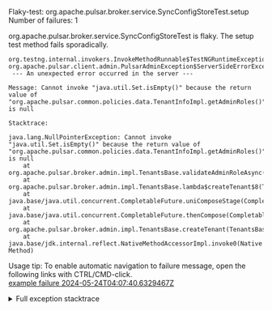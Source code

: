         
Flaky-test: org.apache.pulsar.broker.service.SyncConfigStoreTest.setup
Number of failures: 1

org.apache.pulsar.broker.service.SyncConfigStoreTest is flaky. The setup test method fails sporadically.

```
org.testng.internal.invokers.InvokeMethodRunnable$TestNGRuntimeException:
org.apache.pulsar.client.admin.PulsarAdminException$ServerSideErrorException:
 --- An unexpected error occurred in the server ---

Message: Cannot invoke "java.util.Set.isEmpty()" because the return value of "org.apache.pulsar.common.policies.data.TenantInfoImpl.getAdminRoles()" is null

Stacktrace:

java.lang.NullPointerException: Cannot invoke "java.util.Set.isEmpty()" because the return value of "org.apache.pulsar.common.policies.data.TenantInfoImpl.getAdminRoles()" is null
	at org.apache.pulsar.broker.admin.impl.TenantsBase.validateAdminRoleAsync(TenantsBase.java:289)
	at org.apache.pulsar.broker.admin.impl.TenantsBase.lambda$createTenant$8(TenantsBase.java:125)
	at java.base/java.util.concurrent.CompletableFuture.uniComposeStage(CompletableFuture.java:1187)
	at java.base/java.util.concurrent.CompletableFuture.thenCompose(CompletableFuture.java:2309)
	at org.apache.pulsar.broker.admin.impl.TenantsBase.createTenant(TenantsBase.java:125)
	at java.base/jdk.internal.reflect.NativeMethodAccessorImpl.invoke0(Native Method)
```

Usage tip: To enable automatic navigation to failure message, open the following links with CTRL/CMD-click.  
[example failure 2024-05-24T04:07:40.6329467Z](https://github.com/apache/pulsar/actions/runs/9172277968/job/25361905747#step:11:775)  


<details>
<summary>Full exception stacktrace</summary>
<code><pre>
org.testng.internal.invokers.InvokeMethodRunnable$TestNGRuntimeException:
org.apache.pulsar.client.admin.PulsarAdminException$ServerSideErrorException:
 --- An unexpected error occurred in the server ---

Message: Cannot invoke "java.util.Set.isEmpty()" because the return value of "org.apache.pulsar.common.policies.data.TenantInfoImpl.getAdminRoles()" is null

Stacktrace:

java.lang.NullPointerException: Cannot invoke "java.util.Set.isEmpty()" because the return value of "org.apache.pulsar.common.policies.data.TenantInfoImpl.getAdminRoles()" is null
	at org.apache.pulsar.broker.admin.impl.TenantsBase.validateAdminRoleAsync(TenantsBase.java:289)
	at org.apache.pulsar.broker.admin.impl.TenantsBase.lambda$createTenant$8(TenantsBase.java:125)
	at java.base/java.util.concurrent.CompletableFuture.uniComposeStage(CompletableFuture.java:1187)
	at java.base/java.util.concurrent.CompletableFuture.thenCompose(CompletableFuture.java:2309)
	at org.apache.pulsar.broker.admin.impl.TenantsBase.createTenant(TenantsBase.java:125)
	at java.base/jdk.internal.reflect.NativeMethodAccessorImpl.invoke0(Native Method)
	at java.base/jdk.internal.reflect.NativeMethodAccessorImpl.invoke(NativeMethodAccessorImpl.java:77)
	at java.base/jdk.internal.reflect.DelegatingMethodAccessorImpl.invoke(DelegatingMethodAccessorImpl.java:43)
	at java.base/java.lang.reflect.Method.invoke(Method.java:568)
	at org.glassfish.jersey.server.model.internal.ResourceMethodInvocationHandlerFactory.lambda$static$0(ResourceMethodInvocationHandlerFactory.java:52)
	at org.glassfish.jersey.server.model.internal.AbstractJavaResourceMethodDispatcher$1.run(AbstractJavaResourceMethodDispatcher.java:146)
	at org.glassfish.jersey.server.model.internal.AbstractJavaResourceMethodDispatcher.invoke(AbstractJavaResourceMethodDispatcher.java:189)
	at org.glassfish.jersey.server.model.internal.JavaResourceMethodDispatcherProvider$VoidOutInvoker.doDispatch(JavaResourceMethodDispatcherProvider.java:159)
	at org.glassfish.jersey.server.model.internal.AbstractJavaResourceMethodDispatcher.dispatch(AbstractJavaResourceMethodDispatcher.java:93)
	at org.glassfish.jersey.server.model.ResourceMethodInvoker.invoke(ResourceMethodInvoker.java:478)
	at org.glassfish.jersey.server.model.ResourceMethodInvoker.apply(ResourceMethodInvoker.java:400)
	at org.glassfish.jersey.server.model.ResourceMethodInvoker.apply(ResourceMethodInvoker.java:81)
	at org.glassfish.jersey.server.ServerRuntime$1.run(ServerRuntime.java:256)
	at org.glassfish.jersey.internal.Errors$1.call(Errors.java:248)
	at org.glassfish.jersey.internal.Errors$1.call(Errors.java:244)
	at org.glassfish.jersey.internal.Errors.process(Errors.java:292)
	at org.glassfish.jersey.internal.Errors.process(Errors.java:274)
	at org.glassfish.jersey.internal.Errors.process(Errors.java:244)
	at org.glassfish.jersey.process.internal.RequestScope.runInScope(RequestScope.java:265)
	at org.glassfish.jersey.server.ServerRuntime.process(ServerRuntime.java:235)
	at org.glassfish.jersey.server.ApplicationHandler.handle(ApplicationHandler.java:684)
	at org.glassfish.jersey.servlet.WebComponent.serviceImpl(WebComponent.java:394)
	at org.glassfish.jersey.servlet.WebComponent.service(WebComponent.java:346)
	at org.glassfish.jersey.servlet.ServletContainer.service(ServletContainer.java:358)
	at org.glassfish.jersey.servlet.ServletContainer.service(ServletContainer.java:311)
	at org.glassfish.jersey.servlet.ServletContainer.service(ServletContainer.java:205)
	at org.eclipse.jetty.servlet.ServletHolder.handle(ServletHolder.java:799)
	at org.eclipse.jetty.servlet.ServletHandler$ChainEnd.doFilter(ServletHandler.java:1656)
	at org.eclipse.jetty.servlets.QoSFilter.doFilter(QoSFilter.java:202)
	at org.eclipse.jetty.servlet.FilterHolder.doFilter(FilterHolder.java:193)
	at org.eclipse.jetty.servlet.ServletHandler$Chain.doFilter(ServletHandler.java:1626)
	at org.eclipse.jetty.servlet.ServletHandler.doHandle(ServletHandler.java:552)
	at org.eclipse.jetty.server.handler.ScopedHandler.nextHandle(ScopedHandler.java:233)
	at org.eclipse.jetty.server.session.SessionHandler.doHandle(SessionHandler.java:1624)
	at org.eclipse.jetty.server.handler.ScopedHandler.nextHandle(ScopedHandler.java:233)
	at org.eclipse.jetty.server.handler.ContextHandler.doHandle(ContextHandler.java:1440)
	at org.eclipse.jetty.server.handler.ScopedHandler.nextScope(ScopedHandler.java:188)
	at org.eclipse.jetty.servlet.ServletHandler.doScope(ServletHandler.java:505)
	at org.eclipse.jetty.server.session.SessionHandler.doScope(SessionHandler.java:1594)
	at org.eclipse.jetty.server.handler.ScopedHandler.nextScope(ScopedHandler.java:186)
	at org.eclipse.jetty.server.handler.ContextHandler.doScope(ContextHandler.java:1355)
	at org.eclipse.jetty.server.handler.ScopedHandler.handle(ScopedHandler.java:141)
	at org.eclipse.jetty.server.handler.ContextHandlerCollection.handle(ContextHandlerCollection.java:234)
	at org.eclipse.jetty.server.handler.gzip.GzipHandler.handle(GzipHandler.java:722)
	at org.eclipse.jetty.server.handler.HandlerCollection.handle(HandlerCollection.java:146)
	at org.eclipse.jetty.server.handler.StatisticsHandler.handle(StatisticsHandler.java:181)
	at org.eclipse.jetty.server.handler.HandlerWrapper.handle(HandlerWrapper.java:127)
	at org.eclipse.jetty.server.Server.handle(Server.java:516)
	at org.eclipse.jetty.server.HttpChannel.lambda$handle$1(HttpChannel.java:487)
	at org.eclipse.jetty.server.HttpChannel.dispatch(HttpChannel.java:732)
	at org.eclipse.jetty.server.HttpChannel.handle(HttpChannel.java:479)
	at org.eclipse.jetty.server.HttpConnection.onFillable(HttpConnection.java:277)
	at org.eclipse.jetty.io.AbstractConnection$ReadCallback.succeeded(AbstractConnection.java:311)
	at org.eclipse.jetty.io.FillInterest.fillable(FillInterest.java:105)
	at org.eclipse.jetty.io.ChannelEndPoint$1.run(ChannelEndPoint.java:104)
	at org.eclipse.jetty.util.thread.strategy.EatWhatYouKill.runTask(EatWhatYouKill.java:338)
	at org.eclipse.jetty.util.thread.strategy.EatWhatYouKill.doProduce(EatWhatYouKill.java:315)
	at org.eclipse.jetty.util.thread.strategy.EatWhatYouKill.tryProduce(EatWhatYouKill.java:173)
	at org.eclipse.jetty.util.thread.strategy.EatWhatYouKill.run(EatWhatYouKill.java:131)
	at org.eclipse.jetty.util.thread.ReservedThreadExecutor$ReservedThread.run(ReservedThreadExecutor.java:409)
	at java.base/java.util.concurrent.ThreadPoolExecutor.runWorker(ThreadPoolExecutor.java:1136)
	at java.base/java.util.concurrent.ThreadPoolExecutor$Worker.run(ThreadPoolExecutor.java:635)
	at io.netty.util.concurrent.FastThreadLocalRunnable.run(FastThreadLocalRunnable.java:30)
	at java.base/java.lang.Thread.run(Thread.java:840)

	at org.testng.internal.invokers.InvokeMethodRunnable.runOne(InvokeMethodRunnable.java:56)
	at org.testng.internal.invokers.InvokeMethodRunnable.call(InvokeMethodRunnable.java:76)
	at org.testng.internal.invokers.InvokeMethodRunnable.call(InvokeMethodRunnable.java:11)
	at java.base/java.util.concurrent.FutureTask.run(FutureTask.java:264)
	at java.base/java.util.concurrent.ThreadPoolExecutor.runWorker(ThreadPoolExecutor.java:1136)
	at java.base/java.util.concurrent.ThreadPoolExecutor$Worker.run(ThreadPoolExecutor.java:635)
	at java.base/java.lang.Thread.run(Thread.java:840)
Caused by: org.apache.pulsar.client.admin.PulsarAdminException$ServerSideErrorException:
 --- An unexpected error occurred in the server ---

Message: Cannot invoke "java.util.Set.isEmpty()" because the return value of "org.apache.pulsar.common.policies.data.TenantInfoImpl.getAdminRoles()" is null

Stacktrace:

java.lang.NullPointerException: Cannot invoke "java.util.Set.isEmpty()" because the return value of "org.apache.pulsar.common.policies.data.TenantInfoImpl.getAdminRoles()" is null
	at org.apache.pulsar.broker.admin.impl.TenantsBase.validateAdminRoleAsync(TenantsBase.java:289)
	at org.apache.pulsar.broker.admin.impl.TenantsBase.lambda$createTenant$8(TenantsBase.java:125)
	at java.base/java.util.concurrent.CompletableFuture.uniComposeStage(CompletableFuture.java:1187)
	at java.base/java.util.concurrent.CompletableFuture.thenCompose(CompletableFuture.java:2309)
	at org.apache.pulsar.broker.admin.impl.TenantsBase.createTenant(TenantsBase.java:125)
	at java.base/jdk.internal.reflect.NativeMethodAccessorImpl.invoke0(Native Method)
	at java.base/jdk.internal.reflect.NativeMethodAccessorImpl.invoke(NativeMethodAccessorImpl.java:77)
	at java.base/jdk.internal.reflect.DelegatingMethodAccessorImpl.invoke(DelegatingMethodAccessorImpl.java:43)
	at java.base/java.lang.reflect.Method.invoke(Method.java:568)
	at org.glassfish.jersey.server.model.internal.ResourceMethodInvocationHandlerFactory.lambda$static$0(ResourceMethodInvocationHandlerFactory.java:52)
	at org.glassfish.jersey.server.model.internal.AbstractJavaResourceMethodDispatcher$1.run(AbstractJavaResourceMethodDispatcher.java:146)
	at org.glassfish.jersey.server.model.internal.AbstractJavaResourceMethodDispatcher.invoke(AbstractJavaResourceMethodDispatcher.java:189)
	at org.glassfish.jersey.server.model.internal.JavaResourceMethodDispatcherProvider$VoidOutInvoker.doDispatch(JavaResourceMethodDispatcherProvider.java:159)
	at org.glassfish.jersey.server.model.internal.AbstractJavaResourceMethodDispatcher.dispatch(AbstractJavaResourceMethodDispatcher.java:93)
	at org.glassfish.jersey.server.model.ResourceMethodInvoker.invoke(ResourceMethodInvoker.java:478)
	at org.glassfish.jersey.server.model.ResourceMethodInvoker.apply(ResourceMethodInvoker.java:400)
	at org.glassfish.jersey.server.model.ResourceMethodInvoker.apply(ResourceMethodInvoker.java:81)
	at org.glassfish.jersey.server.ServerRuntime$1.run(ServerRuntime.java:256)
	at org.glassfish.jersey.internal.Errors$1.call(Errors.java:248)
	at org.glassfish.jersey.internal.Errors$1.call(Errors.java:244)
	at org.glassfish.jersey.internal.Errors.process(Errors.java:292)
	at org.glassfish.jersey.internal.Errors.process(Errors.java:274)
	at org.glassfish.jersey.internal.Errors.process(Errors.java:244)
	at org.glassfish.jersey.process.internal.RequestScope.runInScope(RequestScope.java:265)
	at org.glassfish.jersey.server.ServerRuntime.process(ServerRuntime.java:235)
	at org.glassfish.jersey.server.ApplicationHandler.handle(ApplicationHandler.java:684)
	at org.glassfish.jersey.servlet.WebComponent.serviceImpl(WebComponent.java:394)
	at org.glassfish.jersey.servlet.WebComponent.service(WebComponent.java:346)
	at org.glassfish.jersey.servlet.ServletContainer.service(ServletContainer.java:358)
	at org.glassfish.jersey.servlet.ServletContainer.service(ServletContainer.java:311)
	at org.glassfish.jersey.servlet.ServletContainer.service(ServletContainer.java:205)
	at org.eclipse.jetty.servlet.ServletHolder.handle(ServletHolder.java:799)
	at org.eclipse.jetty.servlet.ServletHandler$ChainEnd.doFilter(ServletHandler.java:1656)
	at org.eclipse.jetty.servlets.QoSFilter.doFilter(QoSFilter.java:202)
	at org.eclipse.jetty.servlet.FilterHolder.doFilter(FilterHolder.java:193)
	at org.eclipse.jetty.servlet.ServletHandler$Chain.doFilter(ServletHandler.java:1626)
	at org.eclipse.jetty.servlet.ServletHandler.doHandle(ServletHandler.java:552)
	at org.eclipse.jetty.server.handler.ScopedHandler.nextHandle(ScopedHandler.java:233)
	at org.eclipse.jetty.server.session.SessionHandler.doHandle(SessionHandler.java:1624)
	at org.eclipse.jetty.server.handler.ScopedHandler.nextHandle(ScopedHandler.java:233)
	at org.eclipse.jetty.server.handler.ContextHandler.doHandle(ContextHandler.java:1440)
	at org.eclipse.jetty.server.handler.ScopedHandler.nextScope(ScopedHandler.java:188)
	at org.eclipse.jetty.servlet.ServletHandler.doScope(ServletHandler.java:505)
	at org.eclipse.jetty.server.session.SessionHandler.doScope(SessionHandler.java:1594)
	at org.eclipse.jetty.server.handler.ScopedHandler.nextScope(ScopedHandler.java:186)
	at org.eclipse.jetty.server.handler.ContextHandler.doScope(ContextHandler.java:1355)
	at org.eclipse.jetty.server.handler.ScopedHandler.handle(ScopedHandler.java:141)
	at org.eclipse.jetty.server.handler.ContextHandlerCollection.handle(ContextHandlerCollection.java:234)
	at org.eclipse.jetty.server.handler.gzip.GzipHandler.handle(GzipHandler.java:722)
	at org.eclipse.jetty.server.handler.HandlerCollection.handle(HandlerCollection.java:146)
	at org.eclipse.jetty.server.handler.StatisticsHandler.handle(StatisticsHandler.java:181)
	at org.eclipse.jetty.server.handler.HandlerWrapper.handle(HandlerWrapper.java:127)
	at org.eclipse.jetty.server.Server.handle(Server.java:516)
	at org.eclipse.jetty.server.HttpChannel.lambda$handle$1(HttpChannel.java:487)
	at org.eclipse.jetty.server.HttpChannel.dispatch(HttpChannel.java:732)
	at org.eclipse.jetty.server.HttpChannel.handle(HttpChannel.java:479)
	at org.eclipse.jetty.server.HttpConnection.onFillable(HttpConnection.java:277)
	at org.eclipse.jetty.io.AbstractConnection$ReadCallback.succeeded(AbstractConnection.java:311)
	at org.eclipse.jetty.io.FillInterest.fillable(FillInterest.java:105)
	at org.eclipse.jetty.io.ChannelEndPoint$1.run(ChannelEndPoint.java:104)
	at org.eclipse.jetty.util.thread.strategy.EatWhatYouKill.runTask(EatWhatYouKill.java:338)
	at org.eclipse.jetty.util.thread.strategy.EatWhatYouKill.doProduce(EatWhatYouKill.java:315)
	at org.eclipse.jetty.util.thread.strategy.EatWhatYouKill.tryProduce(EatWhatYouKill.java:173)
	at org.eclipse.jetty.util.thread.strategy.EatWhatYouKill.run(EatWhatYouKill.java:131)
	at org.eclipse.jetty.util.thread.ReservedThreadExecutor$ReservedThread.run(ReservedThreadExecutor.java:409)
	at java.base/java.util.concurrent.ThreadPoolExecutor.runWorker(ThreadPoolExecutor.java:1136)
	at java.base/java.util.concurrent.ThreadPoolExecutor$Worker.run(ThreadPoolExecutor.java:635)
	at io.netty.util.concurrent.FastThreadLocalRunnable.run(FastThreadLocalRunnable.java:30)
	at java.base/java.lang.Thread.run(Thread.java:840)

	at org.apache.pulsar.client.admin.PulsarAdminException.wrap(PulsarAdminException.java:252)
	at org.apache.pulsar.client.admin.internal.BaseResource.sync(BaseResource.java:352)
	at org.apache.pulsar.client.admin.internal.TenantsImpl.createTenant(TenantsImpl.java:66)
	at org.apache.pulsar.broker.service.SyncConfigStoreTest.setup(SyncConfigStoreTest.java:59)
	at java.base/jdk.internal.reflect.NativeMethodAccessorImpl.invoke0(Native Method)
	at java.base/jdk.internal.reflect.NativeMethodAccessorImpl.invoke(NativeMethodAccessorImpl.java:77)
	at java.base/jdk.internal.reflect.DelegatingMethodAccessorImpl.invoke(DelegatingMethodAccessorImpl.java:43)
	at java.base/java.lang.reflect.Method.invoke(Method.java:568)
	at org.testng.internal.invokers.MethodInvocationHelper.invokeMethod(MethodInvocationHelper.java:139)
	at org.testng.internal.invokers.InvokeMethodRunnable.runOne(InvokeMethodRunnable.java:47)
	... 6 more
	Suppressed: org.apache.pulsar.client.admin.PulsarAdminException$ServerSideErrorException:
 --- An unexpected error occurred in the server ---

Message: Cannot invoke "java.util.Set.isEmpty()" because the return value of "org.apache.pulsar.common.policies.data.TenantInfoImpl.getAdminRoles()" is null

Stacktrace:

java.lang.NullPointerException: Cannot invoke "java.util.Set.isEmpty()" because the return value of "org.apache.pulsar.common.policies.data.TenantInfoImpl.getAdminRoles()" is null
	at org.apache.pulsar.broker.admin.impl.TenantsBase.validateAdminRoleAsync(TenantsBase.java:289)
	at org.apache.pulsar.broker.admin.impl.TenantsBase.lambda$createTenant$8(TenantsBase.java:125)
	at java.base/java.util.concurrent.CompletableFuture.uniComposeStage(CompletableFuture.java:1187)
	at java.base/java.util.concurrent.CompletableFuture.thenCompose(CompletableFuture.java:2309)
	at org.apache.pulsar.broker.admin.impl.TenantsBase.createTenant(TenantsBase.java:125)
	at java.base/jdk.internal.reflect.NativeMethodAccessorImpl.invoke0(Native Method)
	at java.base/jdk.internal.reflect.NativeMethodAccessorImpl.invoke(NativeMethodAccessorImpl.java:77)
	at java.base/jdk.internal.reflect.DelegatingMethodAccessorImpl.invoke(DelegatingMethodAccessorImpl.java:43)
	at java.base/java.lang.reflect.Method.invoke(Method.java:568)
	at org.glassfish.jersey.server.model.internal.ResourceMethodInvocationHandlerFactory.lambda$static$0(ResourceMethodInvocationHandlerFactory.java:52)
	at org.glassfish.jersey.server.model.internal.AbstractJavaResourceMethodDispatcher$1.run(AbstractJavaResourceMethodDispatcher.java:146)
	at org.glassfish.jersey.server.model.internal.AbstractJavaResourceMethodDispatcher.invoke(AbstractJavaResourceMethodDispatcher.java:189)
	at org.glassfish.jersey.server.model.internal.JavaResourceMethodDispatcherProvider$VoidOutInvoker.doDispatch(JavaResourceMethodDispatcherProvider.java:159)
	at org.glassfish.jersey.server.model.internal.AbstractJavaResourceMethodDispatcher.dispatch(AbstractJavaResourceMethodDispatcher.java:93)
	at org.glassfish.jersey.server.model.ResourceMethodInvoker.invoke(ResourceMethodInvoker.java:478)
	at org.glassfish.jersey.server.model.ResourceMethodInvoker.apply(ResourceMethodInvoker.java:400)
	at org.glassfish.jersey.server.model.ResourceMethodInvoker.apply(ResourceMethodInvoker.java:81)
	at org.glassfish.jersey.server.ServerRuntime$1.run(ServerRuntime.java:256)
	at org.glassfish.jersey.internal.Errors$1.call(Errors.java:248)
	at org.glassfish.jersey.internal.Errors$1.call(Errors.java:244)
	at org.glassfish.jersey.internal.Errors.process(Errors.java:292)
	at org.glassfish.jersey.internal.Errors.process(Errors.java:274)
	at org.glassfish.jersey.internal.Errors.process(Errors.java:244)
	at org.glassfish.jersey.process.internal.RequestScope.runInScope(RequestScope.java:265)
	at org.glassfish.jersey.server.ServerRuntime.process(ServerRuntime.java:235)
	at org.glassfish.jersey.server.ApplicationHandler.handle(ApplicationHandler.java:684)
	at org.glassfish.jersey.servlet.WebComponent.serviceImpl(WebComponent.java:394)
	at org.glassfish.jersey.servlet.WebComponent.service(WebComponent.java:346)
	at org.glassfish.jersey.servlet.ServletContainer.service(ServletContainer.java:358)
	at org.glassfish.jersey.servlet.ServletContainer.service(ServletContainer.java:311)
	at org.glassfish.jersey.servlet.ServletContainer.service(ServletContainer.java:205)
	at org.eclipse.jetty.servlet.ServletHolder.handle(ServletHolder.java:799)
	at org.eclipse.jetty.servlet.ServletHandler$ChainEnd.doFilter(ServletHandler.java:1656)
	at org.eclipse.jetty.servlets.QoSFilter.doFilter(QoSFilter.java:202)
	at org.eclipse.jetty.servlet.FilterHolder.doFilter(FilterHolder.java:193)
	at org.eclipse.jetty.servlet.ServletHandler$Chain.doFilter(ServletHandler.java:1626)
	at org.eclipse.jetty.servlet.ServletHandler.doHandle(ServletHandler.java:552)
	at org.eclipse.jetty.server.handler.ScopedHandler.nextHandle(ScopedHandler.java:233)
	at org.eclipse.jetty.server.session.SessionHandler.doHandle(SessionHandler.java:1624)
	at org.eclipse.jetty.server.handler.ScopedHandler.nextHandle(ScopedHandler.java:233)
	at org.eclipse.jetty.server.handler.ContextHandler.doHandle(ContextHandler.java:1440)
	at org.eclipse.jetty.server.handler.ScopedHandler.nextScope(ScopedHandler.java:188)
	at org.eclipse.jetty.servlet.ServletHandler.doScope(ServletHandler.java:505)
	at org.eclipse.jetty.server.session.SessionHandler.doScope(SessionHandler.java:1594)
	at org.eclipse.jetty.server.handler.ScopedHandler.nextScope(ScopedHandler.java:186)
	at org.eclipse.jetty.server.handler.ContextHandler.doScope(ContextHandler.java:1355)
	at org.eclipse.jetty.server.handler.ScopedHandler.handle(ScopedHandler.java:141)
	at org.eclipse.jetty.server.handler.ContextHandlerCollection.handle(ContextHandlerCollection.java:234)
	at org.eclipse.jetty.server.handler.gzip.GzipHandler.handle(GzipHandler.java:722)
	at org.eclipse.jetty.server.handler.HandlerCollection.handle(HandlerCollection.java:146)
	at org.eclipse.jetty.server.handler.StatisticsHandler.handle(StatisticsHandler.java:181)
	at org.eclipse.jetty.server.handler.HandlerWrapper.handle(HandlerWrapper.java:127)
	at org.eclipse.jetty.server.Server.handle(Server.java:516)
	at org.eclipse.jetty.server.HttpChannel.lambda$handle$1(HttpChannel.java:487)
	at org.eclipse.jetty.server.HttpChannel.dispatch(HttpChannel.java:732)
	at org.eclipse.jetty.server.HttpChannel.handle(HttpChannel.java:479)
	at org.eclipse.jetty.server.HttpConnection.onFillable(HttpConnection.java:277)
	at org.eclipse.jetty.io.AbstractConnection$ReadCallback.succeeded(AbstractConnection.java:311)
	at org.eclipse.jetty.io.FillInterest.fillable(FillInterest.java:105)
	at org.eclipse.jetty.io.ChannelEndPoint$1.run(ChannelEndPoint.java:104)
	at org.eclipse.jetty.util.thread.strategy.EatWhatYouKill.runTask(EatWhatYouKill.java:338)
	at org.eclipse.jetty.util.thread.strategy.EatWhatYouKill.doProduce(EatWhatYouKill.java:315)
	at org.eclipse.jetty.util.thread.strategy.EatWhatYouKill.tryProduce(EatWhatYouKill.java:173)
	at org.eclipse.jetty.util.thread.strategy.EatWhatYouKill.run(EatWhatYouKill.java:131)
	at org.eclipse.jetty.util.thread.ReservedThreadExecutor$ReservedThread.run(ReservedThreadExecutor.java:409)
	at java.base/java.util.concurrent.ThreadPoolExecutor.runWorker(ThreadPoolExecutor.java:1136)
	at java.base/java.util.concurrent.ThreadPoolExecutor$Worker.run(ThreadPoolExecutor.java:635)
	at io.netty.util.concurrent.FastThreadLocalRunnable.run(FastThreadLocalRunnable.java:30)
	at java.base/java.lang.Thread.run(Thread.java:840)

		at org.apache.pulsar.client.admin.internal.BaseResource.getApiException(BaseResource.java:272)
		at org.apache.pulsar.client.admin.internal.BaseResource$1.failed(BaseResource.java:136)
		at org.glassfish.jersey.client.JerseyInvocation$1.failed(JerseyInvocation.java:882)
		at org.glassfish.jersey.client.JerseyInvocation$1.completed(JerseyInvocation.java:863)
		at org.glassfish.jersey.client.ClientRuntime.processResponse(ClientRuntime.java:232)
		at org.glassfish.jersey.client.ClientRuntime.access$200(ClientRuntime.java:62)
		at org.glassfish.jersey.client.ClientRuntime$2.lambda$response$0(ClientRuntime.java:176)
		at org.glassfish.jersey.internal.Errors$1.call(Errors.java:248)
		at org.glassfish.jersey.internal.Errors$1.call(Errors.java:244)
		at org.glassfish.jersey.internal.Errors.process(Errors.java:292)
		at org.glassfish.jersey.internal.Errors.process(Errors.java:274)
		at org.glassfish.jersey.internal.Errors.process(Errors.java:244)
		at org.glassfish.jersey.process.internal.RequestScope.runInScope(RequestScope.java:288)
		at org.glassfish.jersey.client.ClientRuntime$2.response(ClientRuntime.java:176)
		at org.apache.pulsar.client.admin.internal.http.AsyncHttpConnector.lambda$apply$1(AsyncHttpConnector.java:258)
		at java.base/java.util.concurrent.CompletableFuture.uniWhenComplete(CompletableFuture.java:863)
		at java.base/java.util.concurrent.CompletableFuture$UniWhenComplete.tryFire(CompletableFuture.java:841)
		at java.base/java.util.concurrent.CompletableFuture.postComplete(CompletableFuture.java:510)
		at java.base/java.util.concurrent.CompletableFuture.complete(CompletableFuture.java:2147)
		at org.apache.pulsar.client.admin.internal.http.AsyncHttpConnector.lambda$retryOperation$4(AsyncHttpConnector.java:300)
		at java.base/java.util.concurrent.CompletableFuture.uniWhenComplete(CompletableFuture.java:863)
		at java.base/java.util.concurrent.CompletableFuture$UniWhenComplete.tryFire(CompletableFuture.java:841)
		at java.base/java.util.concurrent.CompletableFuture.postComplete(CompletableFuture.java:510)
		at java.base/java.util.concurrent.CompletableFuture.complete(CompletableFuture.java:2147)
		at org.asynchttpclient.netty.NettyResponseFuture.loadContent(NettyResponseFuture.java:222)
		at org.asynchttpclient.netty.NettyResponseFuture.done(NettyResponseFuture.java:257)
		at org.asynchttpclient.netty.handler.AsyncHttpClientHandler.finishUpdate(AsyncHttpClientHandler.java:241)
		at org.asynchttpclient.netty.handler.HttpHandler.handleChunk(HttpHandler.java:114)
		at org.asynchttpclient.netty.handler.HttpHandler.handleRead(HttpHandler.java:143)
		at org.asynchttpclient.netty.handler.AsyncHttpClientHandler.channelRead(AsyncHttpClientHandler.java:78)
		at io.netty.channel.AbstractChannelHandlerContext.invokeChannelRead(AbstractChannelHandlerContext.java:444)
		at io.netty.channel.AbstractChannelHandlerContext.invokeChannelRead(AbstractChannelHandlerContext.java:420)
		at io.netty.channel.AbstractChannelHandlerContext.fireChannelRead(AbstractChannelHandlerContext.java:412)
		at io.netty.handler.codec.MessageToMessageDecoder.channelRead(MessageToMessageDecoder.java:103)
		at io.netty.channel.AbstractChannelHandlerContext.invokeChannelRead(AbstractChannelHandlerContext.java:444)
		at io.netty.channel.AbstractChannelHandlerContext.invokeChannelRead(AbstractChannelHandlerContext.java:420)
		at io.netty.channel.AbstractChannelHandlerContext.fireChannelRead(AbstractChannelHandlerContext.java:412)
		at io.netty.channel.CombinedChannelDuplexHandler$DelegatingChannelHandlerContext.fireChannelRead(CombinedChannelDuplexHandler.java:436)
		at io.netty.handler.codec.ByteToMessageDecoder.fireChannelRead(ByteToMessageDecoder.java:346)
		at io.netty.handler.codec.ByteToMessageDecoder.channelRead(ByteToMessageDecoder.java:318)
		at io.netty.channel.CombinedChannelDuplexHandler.channelRead(CombinedChannelDuplexHandler.java:251)
		at io.netty.channel.AbstractChannelHandlerContext.invokeChannelRead(AbstractChannelHandlerContext.java:442)
		at io.netty.channel.AbstractChannelHandlerContext.invokeChannelRead(AbstractChannelHandlerContext.java:420)
		at io.netty.channel.AbstractChannelHandlerContext.fireChannelRead(AbstractChannelHandlerContext.java:412)
		at io.netty.channel.DefaultChannelPipeline$HeadContext.channelRead(DefaultChannelPipeline.java:1410)
		at io.netty.channel.AbstractChannelHandlerContext.invokeChannelRead(AbstractChannelHandlerContext.java:440)
		at io.netty.channel.AbstractChannelHandlerContext.invokeChannelRead(AbstractChannelHandlerContext.java:420)
		at io.netty.channel.DefaultChannelPipeline.fireChannelRead(DefaultChannelPipeline.java:919)
		at io.netty.channel.nio.AbstractNioByteChannel$NioByteUnsafe.read(AbstractNioByteChannel.java:166)
		at io.netty.channel.nio.NioEventLoop.processSelectedKey(NioEventLoop.java:788)
		at io.netty.channel.nio.NioEventLoop.processSelectedKeysOptimized(NioEventLoop.java:724)
		at io.netty.channel.nio.NioEventLoop.processSelectedKeys(NioEventLoop.java:650)
		at io.netty.channel.nio.NioEventLoop.run(NioEventLoop.java:562)
		at io.netty.util.concurrent.SingleThreadEventExecutor$4.run(SingleThreadEventExecutor.java:997)
		at io.netty.util.internal.ThreadExecutorMap$2.run(ThreadExecutorMap.java:74)
		at io.netty.util.concurrent.FastThreadLocalRunnable.run(FastThreadLocalRunnable.java:30)
		... 1 more
	Caused by: javax.ws.rs.InternalServerErrorException: HTTP 500 {"reason":"\n --- An unexpected error occurred in the server ---\n\nMessage: Cannot invoke \"java.util.Set.isEmpty()\" because the return value of \"org.apache.pulsar.common.policies.data.TenantInfoImpl.getAdminRoles()\" is null\n\nStacktrace:\n\njava.lang.NullPointerException: Cannot invoke \"java.util.Set.isEmpty()\" because the return value of \"org.apache.pulsar.common.policies.data.TenantInfoImpl.getAdminRoles()\" is null\n\tat org.apache.pulsar.broker.admin.impl.TenantsBase.validateAdminRoleAsync(TenantsBase.java:289)\n\tat org.apache.pulsar.broker.admin.impl.TenantsBase.lambda$createTenant$8(TenantsBase.java:125)\n\tat java.base/java.util.concurrent.CompletableFuture.uniComposeStage(CompletableFuture.java:1187)\n\tat java.base/java.util.concurrent.CompletableFuture.thenCompose(CompletableFuture.java:2309)\n\tat org.apache.pulsar.broker.admin.impl.TenantsBase.createTenant(TenantsBase.java:125)\n\tat java.base/jdk.internal.reflect.NativeMethodAccessorImpl.invoke0(Native Method)\n\tat java.base/jdk.internal.reflect.NativeMethodAccessorImpl.invoke(NativeMethodAccessorImpl.java:77)\n\tat java.base/jdk.internal.reflect.DelegatingMethodAccessorImpl.invoke(DelegatingMethodAccessorImpl.java:43)\n\tat java.base/java.lang.reflect.Method.invoke(Method.java:568)\n\tat org.glassfish.jersey.server.model.internal.ResourceMethodInvocationHandlerFactory.lambda$static$0(ResourceMethodInvocationHandlerFactory.java:52)\n\tat org.glassfish.jersey.server.model.internal.AbstractJavaResourceMethodDispatcher$1.run(AbstractJavaResourceMethodDispatcher.java:146)\n\tat org.glassfish.jersey.server.model.internal.AbstractJavaResourceMethodDispatcher.invoke(AbstractJavaResourceMethodDispatcher.java:189)\n\tat org.glassfish.jersey.server.model.internal.JavaResourceMethodDispatcherProvider$VoidOutInvoker.doDispatch(JavaResourceMethodDispatcherProvider.java:159)\n\tat org.glassfish.jersey.server.model.internal.AbstractJavaResourceMethodDispatcher.dispatch(AbstractJavaResourceMethodDispatcher.java:93)\n\tat org.glassfish.jersey.server.model.ResourceMethodInvoker.invoke(ResourceMethodInvoker.java:478)\n\tat org.glassfish.jersey.server.model.ResourceMethodInvoker.apply(ResourceMethodInvoker.java:400)\n\tat org.glassfish.jersey.server.model.ResourceMethodInvoker.apply(ResourceMethodInvoker.java:81)\n\tat org.glassfish.jersey.server.ServerRuntime$1.run(ServerRuntime.java:256)\n\tat org.glassfish.jersey.internal.Errors$1.call(Errors.java:248)\n\tat org.glassfish.jersey.internal.Errors$1.call(Errors.java:244)\n\tat org.glassfish.jersey.internal.Errors.process(Errors.java:292)\n\tat org.glassfish.jersey.internal.Errors.process(Errors.java:274)\n\tat org.glassfish.jersey.internal.Errors.process(Errors.java:244)\n\tat org.glassfish.jersey.process.internal.RequestScope.runInScope(RequestScope.java:265)\n\tat org.glassfish.jersey.server.ServerRuntime.process(ServerRuntime.java:235)\n\tat org.glassfish.jersey.server.ApplicationHandler.handle(ApplicationHandler.java:684)\n\tat org.glassfish.jersey.servlet.WebComponent.serviceImpl(WebComponent.java:394)\n\tat org.glassfish.jersey.servlet.WebComponent.service(WebComponent.java:346)\n\tat org.glassfish.jersey.servlet.ServletContainer.service(ServletContainer.java:358)\n\tat org.glassfish.jersey.servlet.ServletContainer.service(ServletContainer.java:311)\n\tat org.glassfish.jersey.servlet.ServletContainer.service(ServletContainer.java:205)\n\tat org.eclipse.jetty.servlet.ServletHolder.handle(ServletHolder.java:799)\n\tat org.eclipse.jetty.servlet.ServletHandler$ChainEnd.doFilter(ServletHandler.java:1656)\n\tat org.eclipse.jetty.servlets.QoSFilter.doFilter(QoSFilter.java:202)\n\tat org.eclipse.jetty.servlet.FilterHolder.doFilter(FilterHolder.java:193)\n\tat org.eclipse.jetty.servlet.ServletHandler$Chain.doFilter(ServletHandler.java:1626)\n\tat org.eclipse.jetty.servlet.ServletHandler.doHandle(ServletHandler.java:552)\n\tat org.eclipse.jetty.server.handler.ScopedHandler.nextHandle(ScopedHandler.java:233)\n\tat org.eclipse.jetty.server.session.SessionHandler.doHandle(SessionHandler.java:1624)\n\tat org.eclipse.jetty.server.handler.ScopedHandler.nextHandle(ScopedHandler.java:233)\n\tat org.eclipse.jetty.server.handler.ContextHandler.doHandle(ContextHandler.java:1440)\n\tat org.eclipse.jetty.server.handler.ScopedHandler.nextScope(ScopedHandler.java:188)\n\tat org.eclipse.jetty.servlet.ServletHandler.doScope(ServletHandler.java:505)\n\tat org.eclipse.jetty.server.session.SessionHandler.doScope(SessionHandler.java:1594)\n\tat org.eclipse.jetty.server.handler.ScopedHandler.nextScope(ScopedHandler.java:186)\n\tat org.eclipse.jetty.server.handler.ContextHandler.doScope(ContextHandler.java:1355)\n\tat org.eclipse.jetty.server.handler.ScopedHandler.handle(ScopedHandler.java:141)\n\tat org.eclipse.jetty.server.handler.ContextHandlerCollection.handle(ContextHandlerCollection.java:234)\n\tat org.eclipse.jetty.server.handler.gzip.GzipHandler.handle(GzipHandler.java:722)\n\tat org.eclipse.jetty.server.handler.HandlerCollection.handle(HandlerCollection.java:146)\n\tat org.eclipse.jetty.server.handler.StatisticsHandler.handle(StatisticsHandler.java:181)\n\tat org.eclipse.jetty.server.handler.HandlerWrapper.handle(HandlerWrapper.java:127)\n\tat org.eclipse.jetty.server.Server.handle(Server.java:516)\n\tat org.eclipse.jetty.server.HttpChannel.lambda$handle$1(HttpChannel.java:487)\n\tat org.eclipse.jetty.server.HttpChannel.dispatch(HttpChannel.java:732)\n\tat org.eclipse.jetty.server.HttpChannel.handle(HttpChannel.java:479)\n\tat org.eclipse.jetty.server.HttpConnection.onFillable(HttpConnection.java:277)\n\tat org.eclipse.jetty.io.AbstractConnection$ReadCallback.succeeded(AbstractConnection.java:311)\n\tat org.eclipse.jetty.io.FillInterest.fillable(FillInterest.java:105)\n\tat org.eclipse.jetty.io.ChannelEndPoint$1.run(ChannelEndPoint.java:104)\n\tat org.eclipse.jetty.util.thread.strategy.EatWhatYouKill.runTask(EatWhatYouKill.java:338)\n\tat org.eclipse.jetty.util.thread.strategy.EatWhatYouKill.doProduce(EatWhatYouKill.java:315)\n\tat org.eclipse.jetty.util.thread.strategy.EatWhatYouKill.tryProduce(EatWhatYouKill.java:173)\n\tat org.eclipse.jetty.util.thread.strategy.EatWhatYouKill.run(EatWhatYouKill.java:131)\n\tat org.eclipse.jetty.util.thread.ReservedThreadExecutor$ReservedThread.run(ReservedThreadExecutor.java:409)\n\tat java.base/java.util.concurrent.ThreadPoolExecutor.runWorker(ThreadPoolExecutor.java:1136)\n\tat java.base/java.util.concurrent.ThreadPoolExecutor$Worker.run(ThreadPoolExecutor.java:635)\n\tat io.netty.util.concurrent.FastThreadLocalRunnable.run(FastThreadLocalRunnable.java:30)\n\tat java.base/java.lang.Thread.run(Thread.java:840)\n"}
		at org.glassfish.jersey.client.JerseyInvocation.convertToException(JerseyInvocation.java:960)
		at org.glassfish.jersey.client.JerseyInvocation.access$700(JerseyInvocation.java:82)
		... 54 more
Caused by: [CIRCULAR REFERENCE: javax.ws.rs.InternalServerErrorException: HTTP 500 {"reason":"\n --- An unexpected error occurred in the server ---\n\nMessage: Cannot invoke \"java.util.Set.isEmpty()\" because the return value of \"org.apache.pulsar.common.policies.data.TenantInfoImpl.getAdminRoles()\" is null\n\nStacktrace:\n\njava.lang.NullPointerException: Cannot invoke \"java.util.Set.isEmpty()\" because the return value of \"org.apache.pulsar.common.policies.data.TenantInfoImpl.getAdminRoles()\" is null\n\tat org.apache.pulsar.broker.admin.impl.TenantsBase.validateAdminRoleAsync(TenantsBase.java:289)\n\tat org.apache.pulsar.broker.admin.impl.TenantsBase.lambda$createTenant$8(TenantsBase.java:125)\n\tat java.base/java.util.concurrent.CompletableFuture.uniComposeStage(CompletableFuture.java:1187)\n\tat java.base/java.util.concurrent.CompletableFuture.thenCompose(CompletableFuture.java:2309)\n\tat org.apache.pulsar.broker.admin.impl.TenantsBase.createTenant(TenantsBase.java:125)\n\tat java.base/jdk.internal.reflect.NativeMethodAccessorImpl.invoke0(Native Method)\n\tat java.base/jdk.internal.reflect.NativeMethodAccessorImpl.invoke(NativeMethodAccessorImpl.java:77)\n\tat java.base/jdk.internal.reflect.DelegatingMethodAccessorImpl.invoke(DelegatingMethodAccessorImpl.java:43)\n\tat java.base/java.lang.reflect.Method.invoke(Method.java:568)\n\tat org.glassfish.jersey.server.model.internal.ResourceMethodInvocationHandlerFactory.lambda$static$0(ResourceMethodInvocationHandlerFactory.java:52)\n\tat org.glassfish.jersey.server.model.internal.AbstractJavaResourceMethodDispatcher$1.run(AbstractJavaResourceMethodDispatcher.java:146)\n\tat org.glassfish.jersey.server.model.internal.AbstractJavaResourceMethodDispatcher.invoke(AbstractJavaResourceMethodDispatcher.java:189)\n\tat org.glassfish.jersey.server.model.internal.JavaResourceMethodDispatcherProvider$VoidOutInvoker.doDispatch(JavaResourceMethodDispatcherProvider.java:159)\n\tat org.glassfish.jersey.server.model.internal.AbstractJavaResourceMethodDispatcher.dispatch(AbstractJavaResourceMethodDispatcher.java:93)\n\tat org.glassfish.jersey.server.model.ResourceMethodInvoker.invoke(ResourceMethodInvoker.java:478)\n\tat org.glassfish.jersey.server.model.ResourceMethodInvoker.apply(ResourceMethodInvoker.java:400)\n\tat org.glassfish.jersey.server.model.ResourceMethodInvoker.apply(ResourceMethodInvoker.java:81)\n\tat org.glassfish.jersey.server.ServerRuntime$1.run(ServerRuntime.java:256)\n\tat org.glassfish.jersey.internal.Errors$1.call(Errors.java:248)\n\tat org.glassfish.jersey.internal.Errors$1.call(Errors.java:244)\n\tat org.glassfish.jersey.internal.Errors.process(Errors.java:292)\n\tat org.glassfish.jersey.internal.Errors.process(Errors.java:274)\n\tat org.glassfish.jersey.internal.Errors.process(Errors.java:244)\n\tat org.glassfish.jersey.process.internal.RequestScope.runInScope(RequestScope.java:265)\n\tat org.glassfish.jersey.server.ServerRuntime.process(ServerRuntime.java:235)\n\tat org.glassfish.jersey.server.ApplicationHandler.handle(ApplicationHandler.java:684)\n\tat org.glassfish.jersey.servlet.WebComponent.serviceImpl(WebComponent.java:394)\n\tat org.glassfish.jersey.servlet.WebComponent.service(WebComponent.java:346)\n\tat org.glassfish.jersey.servlet.ServletContainer.service(ServletContainer.java:358)\n\tat org.glassfish.jersey.servlet.ServletContainer.service(ServletContainer.java:311)\n\tat org.glassfish.jersey.servlet.ServletContainer.service(ServletContainer.java:205)\n\tat org.eclipse.jetty.servlet.ServletHolder.handle(ServletHolder.java:799)\n\tat org.eclipse.jetty.servlet.ServletHandler$ChainEnd.doFilter(ServletHandler.java:1656)\n\tat org.eclipse.jetty.servlets.QoSFilter.doFilter(QoSFilter.java:202)\n\tat org.eclipse.jetty.servlet.FilterHolder.doFilter(FilterHolder.java:193)\n\tat org.eclipse.jetty.servlet.ServletHandler$Chain.doFilter(ServletHandler.java:1626)\n\tat org.eclipse.jetty.servlet.ServletHandler.doHandle(ServletHandler.java:552)\n\tat org.eclipse.jetty.server.handler.ScopedHandler.nextHandle(ScopedHandler.java:233)\n\tat org.eclipse.jetty.server.session.SessionHandler.doHandle(SessionHandler.java:1624)\n\tat org.eclipse.jetty.server.handler.ScopedHandler.nextHandle(ScopedHandler.java:233)\n\tat org.eclipse.jetty.server.handler.ContextHandler.doHandle(ContextHandler.java:1440)\n\tat org.eclipse.jetty.server.handler.ScopedHandler.nextScope(ScopedHandler.java:188)\n\tat org.eclipse.jetty.servlet.ServletHandler.doScope(ServletHandler.java:505)\n\tat org.eclipse.jetty.server.session.SessionHandler.doScope(SessionHandler.java:1594)\n\tat org.eclipse.jetty.server.handler.ScopedHandler.nextScope(ScopedHandler.java:186)\n\tat org.eclipse.jetty.server.handler.ContextHandler.doScope(ContextHandler.java:1355)\n\tat org.eclipse.jetty.server.handler.ScopedHandler.handle(ScopedHandler.java:141)\n\tat org.eclipse.jetty.server.handler.ContextHandlerCollection.handle(ContextHandlerCollection.java:234)\n\tat org.eclipse.jetty.server.handler.gzip.GzipHandler.handle(GzipHandler.java:722)\n\tat org.eclipse.jetty.server.handler.HandlerCollection.handle(HandlerCollection.java:146)\n\tat org.eclipse.jetty.server.handler.StatisticsHandler.handle(StatisticsHandler.java:181)\n\tat org.eclipse.jetty.server.handler.HandlerWrapper.handle(HandlerWrapper.java:127)\n\tat org.eclipse.jetty.server.Server.handle(Server.java:516)\n\tat org.eclipse.jetty.server.HttpChannel.lambda$handle$1(HttpChannel.java:487)\n\tat org.eclipse.jetty.server.HttpChannel.dispatch(HttpChannel.java:732)\n\tat org.eclipse.jetty.server.HttpChannel.handle(HttpChannel.java:479)\n\tat org.eclipse.jetty.server.HttpConnection.onFillable(HttpConnection.java:277)\n\tat org.eclipse.jetty.io.AbstractConnection$ReadCallback.succeeded(AbstractConnection.java:311)\n\tat org.eclipse.jetty.io.FillInterest.fillable(FillInterest.java:105)\n\tat org.eclipse.jetty.io.ChannelEndPoint$1.run(ChannelEndPoint.java:104)\n\tat org.eclipse.jetty.util.thread.strategy.EatWhatYouKill.runTask(EatWhatYouKill.java:338)\n\tat org.eclipse.jetty.util.thread.strategy.EatWhatYouKill.doProduce(EatWhatYouKill.java:315)\n\tat org.eclipse.jetty.util.thread.strategy.EatWhatYouKill.tryProduce(EatWhatYouKill.java:173)\n\tat org.eclipse.jetty.util.thread.strategy.EatWhatYouKill.run(EatWhatYouKill.java:131)\n\tat org.eclipse.jetty.util.thread.ReservedThreadExecutor$ReservedThread.run(ReservedThreadExecutor.java:409)\n\tat java.base/java.util.concurrent.ThreadPoolExecutor.runWorker(ThreadPoolExecutor.java:1136)\n\tat java.base/java.util.concurrent.ThreadPoolExecutor$Worker.run(ThreadPoolExecutor.java:635)\n\tat io.netty.util.concurrent.FastThreadLocalRunnable.run(FastThreadLocalRunnable.java:30)\n\tat java.base/java.lang.Thread.run(Thread.java:840)\n"}]

</pre></code>
</details>


